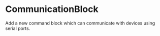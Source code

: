 # CommunicationBlock
 
Add a new command block which can communicate with devices using serial ports.
